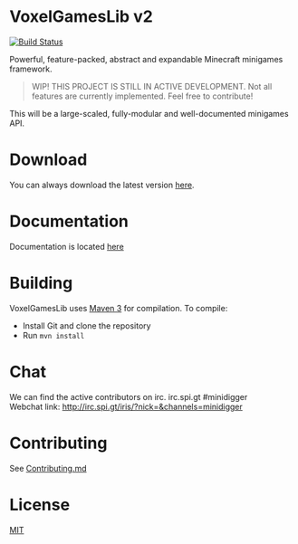 # VoxelGamesLib v2

[![Build Status](https://ci.indices.io/buildStatus/icon?job=VoxelGamesLibv2)](https://ci.indices.io/job/VoxelGamesLibv2)

Powerful, feature-packed, abstract and expandable Minecraft minigames framework.

> WIP! THIS PROJECT IS STILL IN ACTIVE DEVELOPMENT. Not all features are currently implemented. Feel free to contribute!

This will be a large-scaled, fully-modular and well-documented minigames API.

# Download

You can always download the latest version [here](https://ci.indices.io/job/VoxelGamesLibv2/lastSuccessfulBuild/artifact/target/voxelgameslib-2.0-SNAPSHOT.jar).

# Documentation

Documentation is located [here](https://voxelgameslib.github.io/docs/site/)

# Building

VoxelGamesLib uses [Maven 3](http://maven.apache.org/) for compilation. To compile:

* Install Git and clone the repository
* Run `mvn install`

# Chat

We can find the active contributors on irc. irc.spi.gt #minidigger  
Webchat link: http://irc.spi.gt/iris/?nick=&channels=minidigger

# Contributing

See [Contributing.md](CONTRIBUTING.md)

# License

[MIT](LICENSE)
